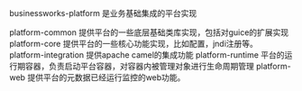 businessworks-platform 是业务基础集成的平台实现

platform-common 提供平台的一些底层基础类库实现，包括对guice的扩展实现
platform-core 提供平台的一些核心功能实现，比如配置，jndi注册等。
platform-integration 提供apache camel的集成功能
platform-runtime 平台的运行期容器，负责启动平台容器，对容器内被管理对象进行生命周期管理
platform-web 提供平台的元数据已经运行监控的web功能。
